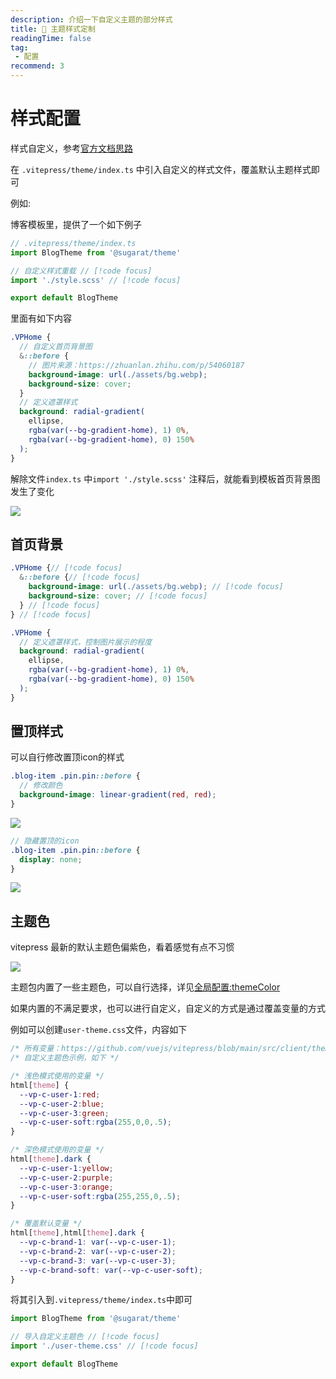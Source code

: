 ```yaml
---
description: 介绍一下自定义主题的部分样式
title: 🔧 主题样式定制
readingTime: false
tag:
 - 配置
recommend: 3
---
```


# 样式配置
样式自定义，参考[官方文档思路](https://vitepress.dev/guide/extending-default-theme#customizing-css)

在 `.vitepress/theme/index.ts` 中引入自定义的样式文件，覆盖默认主题样式即可

例如:

博客模板里，提供了一个如下例子

```ts
// .vitepress/theme/index.ts
import BlogTheme from '@sugarat/theme'

// 自定义样式重载 // [!code focus]
import './style.scss' // [!code focus]

export default BlogTheme
```

里面有如下内容
```scss
.VPHome {
  // 自定义首页背景图
  &::before {
    // 图片来源：https://zhuanlan.zhihu.com/p/54060187
    background-image: url(./assets/bg.webp);
    background-size: cover;
  }
  // 定义遮罩样式
  background: radial-gradient(
    ellipse,
    rgba(var(--bg-gradient-home), 1) 0%,
    rgba(var(--bg-gradient-home), 0) 150%
  );
}
```
解除文件`index.ts` 中`import './style.scss'` 注释后，就能看到模板首页背景图发生了变化

![](https://img.cdn.sugarat.top/mdImg/MTY3Njk5MTAzODkzOQ==676991038939)

## 首页背景
```scss
.VPHome {// [!code focus]
  &::before {// [!code focus]
    background-image: url(./assets/bg.webp); // [!code focus]
    background-size: cover; // [!code focus]
  } // [!code focus]
} // [!code focus]

.VPHome {
  // 定义遮罩样式，控制图片展示的程度
  background: radial-gradient(
    ellipse,
    rgba(var(--bg-gradient-home), 1) 0%,
    rgba(var(--bg-gradient-home), 0) 150%
  );
}
```

## 置顶样式
可以自行修改置顶icon的样式
```scss
.blog-item .pin.pin::before {
  // 修改颜色
  background-image: linear-gradient(red, red);
}
```
![](https://img.cdn.sugarat.top/mdImg/MTY3NzA3OTExMjgxMA==677079112810)

```scss
// 隐藏置顶的icon
.blog-item .pin.pin::before {
  display: none;
}
```
![](https://img.cdn.sugarat.top/mdImg/MTY3NzA3OTIwODAzNg==677079208036)


## 主题色
vitepress 最新的默认主题色偏紫色，看着感觉有点不习惯

![](https://img.cdn.sugarat.top/mdImg/MTY5MTkyODQ0ODUzOQ==691928448539)

主题包内置了一些主题色，可以自行选择，详见[全局配置:themeColor](https://theme.sugarat.top/config/global.html#themecolor)

如果内置的不满足要求，也可以进行自定义，自定义的方式是通过覆盖变量的方式

例如可以创建`user-theme.css`文件，内容如下
```css
/* 所有变量：https://github.com/vuejs/vitepress/blob/main/src/client/theme-default/styles/vars.css */
/* 自定义主题色示例，如下 */

/* 浅色模式使用的变量 */
html[theme] {
  --vp-c-user-1:red;
  --vp-c-user-2:blue;
  --vp-c-user-3:green;
  --vp-c-user-soft:rgba(255,0,0,.5);
}

/* 深色模式使用的变量 */
html[theme].dark {
  --vp-c-user-1:yellow;
  --vp-c-user-2:purple;
  --vp-c-user-3:orange;
  --vp-c-user-soft:rgba(255,255,0,.5);
}

/* 覆盖默认变量 */
html[theme],html[theme].dark {
  --vp-c-brand-1: var(--vp-c-user-1);
  --vp-c-brand-2: var(--vp-c-user-2);
  --vp-c-brand-3: var(--vp-c-user-3);
  --vp-c-brand-soft: var(--vp-c-user-soft);
}
```
将其引入到`.vitepress/theme/index.ts`中即可

```ts
import BlogTheme from '@sugarat/theme'

// 导入自定义主题色 // [!code focus]
import './user-theme.css' // [!code focus]

export default BlogTheme
```